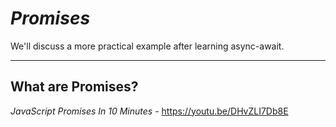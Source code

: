 # _Promises_

We'll discuss a more practical example after learning async-await.

---
## What are Promises?

_JavaScript Promises In 10 Minutes_ - https://youtu.be/DHvZLI7Db8E
